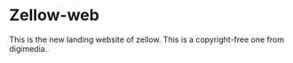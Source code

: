 # Zellow-web

This is the new landing website of zellow. This is a copyright-free one from digimedia.
